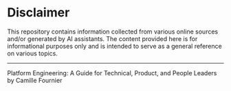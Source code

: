 # Disclaimer
This repository contains information collected from various online sources and/or generated by AI assistants. The content provided here is for informational purposes only and is intended to serve as a general reference on various topics.

---

Platform Engineering: A Guide for Technical, Product, and People Leaders by Camille Fournier

